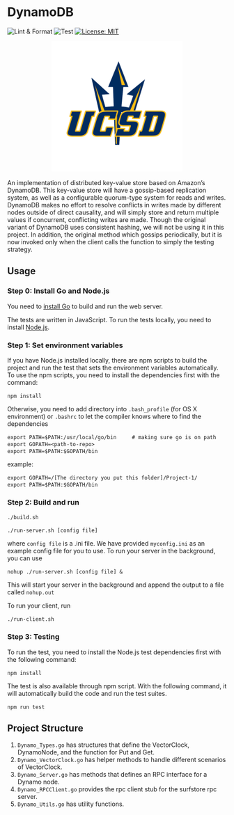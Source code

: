 # DynamoDB

![Lint & Format](https://github.com/summer110669/module-4-project-cse224-chan-xia/workflows/Lint%20&%20Format/badge.svg)
![Test](https://github.com/summer110669/module-4-project-cse224-chan-xia/workflows/Test/badge.svg)
[![License: MIT](https://img.shields.io/badge/License-MIT-yellow.svg)](https://opensource.org/licenses/MIT)

<div align="center"><img width="300" src="./ucsd-logo.png" /></div>

An implementation of distributed key-value store based on Amazon’s DynamoDB. This key-value store will have a gossip-based replication system, as well as a configurable quorum-type system for reads and writes. DynamoDB makes no effort to resolve conflicts in writes made by different nodes outside of direct causality, and will simply store and return multiple values if concurrent, conflicting writes are made. Though the original variant of DynamoDB uses consistent hashing, we will not be using it in this project. In addition, the original method which gossips periodically, but it is now invoked only when the client calls the function to simply the testing strategy.

## Usage
### Step 0: Install Go and Node.js

You need to [install Go](https://golang.org/doc/install) to build and run the web server.

The tests are written in JavaScript. To run the tests locally, you need to install [Node.js](https://nodejs.org/en/).


### Step 1: Set environment variables

If you have Node.js installed locally, there are npm scripts to build the project and run the test that sets the environment variables automatically. To use the npm scripts, you need to install the dependencies first with the command:
```
npm install
```

Otherwise, you need to add directory into ```.bash_profile``` (for OS X environment) or ```.bashrc``` to let the compiler knows where to find the dependencies
```
export PATH=$PATH:/usr/local/go/bin     # making sure go is on path
export GOPATH=<path-to-repo>
export PATH=$PATH:$GOPATH/bin
 ```
example:
```
export GOPATH=/[The directory you put this folder]/Project-1/
export PATH=$PATH:$GOPATH/bin
```

### Step 2: Build and run

```shell
./build.sh
```
```shell
./run-server.sh [config file]
```
where `config file` is a .ini file. We have provided `myconfig.ini` as an example config file for you to use.
To run your server in the background, you can use
```
nohup ./run-server.sh [config file] &
```
This will start your server in the background and append the output to a file called `nohup.out`

To run your client, run
```
./run-client.sh
```

### Step 3: Testing
To run the test, you need to install the Node.js test dependencies first with the following command:
```
npm install
```
The test is also available through npm script. With the following command, it will automatically build the code and run the test suites.
```
npm run test
```

## Project Structure

1. `Dynamo_Types.go` has structures that define the VectorClock, DynamoNode, and the function for Put and Get.
2. `Dynamo_VectorClock.go` has helper methods to handle different scenarios of VectorClock.
3. `Dynamo_Server.go` has methods that defines an RPC interface for a Dynamo node.
4. `Dynamo_RPCClient.go` provides the rpc client stub for the surfstore rpc server.
5. `Dynamo_Utils.go` has utility functions.
